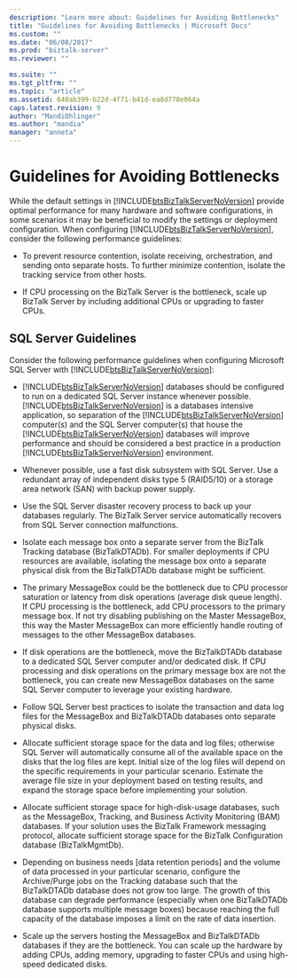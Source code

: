 ```yaml
---
description: "Learn more about: Guidelines for Avoiding Bottlenecks"
title: "Guidelines for Avoiding Bottlenecks | Microsoft Docs"
ms.custom: ""
ms.date: "06/08/2017"
ms.prod: "biztalk-server"
ms.reviewer: ""

ms.suite: ""
ms.tgt_pltfrm: ""
ms.topic: "article"
ms.assetid: 640ab399-b22d-4f71-b41d-ea8d778e064a
caps.latest.revision: 9
author: "MandiOhlinger"
ms.author: "mandia"
manager: "anneta"
---
```

# Guidelines for Avoiding Bottlenecks
While the default settings in [!INCLUDE[btsBizTalkServerNoVersion](../includes/btsbiztalkservernoversion-md.md)] provide optimal performance for many hardware and software configurations, in some scenarios it may be beneficial to modify the settings or deployment configuration. When configuring [!INCLUDE[btsBizTalkServerNoVersion](../includes/btsbiztalkservernoversion-md.md)], consider the following performance guidelines:  

-   To prevent resource contention, isolate receiving, orchestration, and sending onto separate hosts. To further minimize contention, isolate the tracking service from other hosts.  

-   If CPU processing on the BizTalk Server is the bottleneck, scale up BizTalk Server by including additional CPUs or upgrading to faster CPUs.  

## SQL Server Guidelines  
 Consider the following performance guidelines when configuring Microsoft SQL Server with [!INCLUDE[btsBizTalkServerNoVersion](../includes/btsbiztalkservernoversion-md.md)]:  

- [!INCLUDE[btsBizTalkServerNoVersion](../includes/btsbiztalkservernoversion-md.md)] databases should be configured to run on a dedicated SQL Server instance whenever possible. [!INCLUDE[btsBizTalkServerNoVersion](../includes/btsbiztalkservernoversion-md.md)] is a databases intensive application, so separation of the [!INCLUDE[btsBizTalkServerNoVersion](../includes/btsbiztalkservernoversion-md.md)] computer(s) and the SQL Server computer(s) that house the [!INCLUDE[btsBizTalkServerNoVersion](../includes/btsbiztalkservernoversion-md.md)] databases will improve performance and should be considered a best practice in a production [!INCLUDE[btsBizTalkServerNoVersion](../includes/btsbiztalkservernoversion-md.md)] environment.  

- Whenever possible, use a fast disk subsystem with SQL Server. Use a redundant array of independent disks type 5 (RAID5/10) or a storage area network (SAN) with backup power supply.  

- Use the SQL Server disaster recovery process to back up your databases regularly. The BizTalk Server service automatically recovers from SQL Server connection malfunctions.  

- Isolate each message box onto a separate server from the BizTalk Tracking database (BizTalkDTADb). For smaller deployments if CPU resources are available, isolating the message box onto a separate physical disk from the BizTalkDTADb database might be sufficient.  

- The primary MessageBox could be the bottleneck due to CPU processor saturation or latency from disk operations (average disk queue length). If CPU processing is the bottleneck, add CPU processors to the primary message box. If not try disabling publishing on the Master MessageBox, this way the Master MessageBox can more efficiently handle routing of messages to the other MessageBox databases.  

- If disk operations are the bottleneck, move the BizTalkDTADb database to a dedicated SQL Server computer and/or dedicated disk. If CPU processing and disk operations on the primary message box are not the bottleneck, you can create new MessageBox databases on the same SQL Server computer to leverage your existing hardware.  

- Follow SQL Server best practices to isolate the transaction and data log files for the MessageBox and BizTalkDTADb databases onto separate physical disks.  

- Allocate sufficient storage space for the data and log files; otherwise SQL Server will automatically consume all of the available space on the disks that the log files are kept. Initial size of the log files will depend on the specific requirements in your particular scenario. Estimate the average file size in your deployment based on testing results, and expand the storage space before implementing your solution.  

- Allocate sufficient storage space for high-disk-usage databases, such as the MessageBox, Tracking, and Business Activity Monitoring (BAM) databases. If your solution uses the BizTalk Framework messaging protocol, allocate sufficient storage space for the BizTalk Configuration database (BizTalkMgmtDb).  

- Depending on business needs [data retention periods] and the volume of data processed in your particular scenario, configure the Archive/Purge jobs on the Tracking database such that the BizTalkDTADb database does not grow too large. The growth of this database can degrade performance (especially when one BizTalkDTADb database supports multiple message boxes) because reaching the full capacity of the database imposes a limit on the rate of data insertion.  

- Scale up the servers hosting the MessageBox and BizTalkDTADb databases if they are the bottleneck. You can scale up the hardware by adding CPUs, adding memory, upgrading to faster CPUs and using high-speed dedicated disks.
